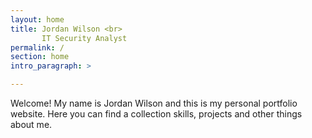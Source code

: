 ```yaml
---
layout: home
title: Jordan Wilson <br>
       IT Security Analyst
permalink: /
section: home
intro_paragraph: >

---
```

Welcome! My name is Jordan Wilson and this is my personal portfolio website. Here you can find a collection skills, projects and other things about me.
